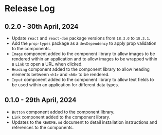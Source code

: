 # Release Log

## 0.2.0 - 30th April, 2024
+ Update `react` and `react-dom` package versions from `18.3.0` to `18.3.1`.
+ Add the `prop-types` package as a `devDependency` to apply prop validation to the components.
+ `Image` component added to the component library to allow images to be rendered within an application and to allow images to be wrapped within a `Link` to open a URL when clicked.
+ `Heading` component added to the component library to allow heading elements between `<h1>` and `<h6>` to be rendered.
+ `Input` component added to the component library to allow text fields to be used within an application for different data types.

## 0.1.0 - 29th April, 2024
+ `Button` component added to the component library.
+ `Link` component added to the component library.
+ Updates to the `README.md` document to detail installation instructions and references to the components.